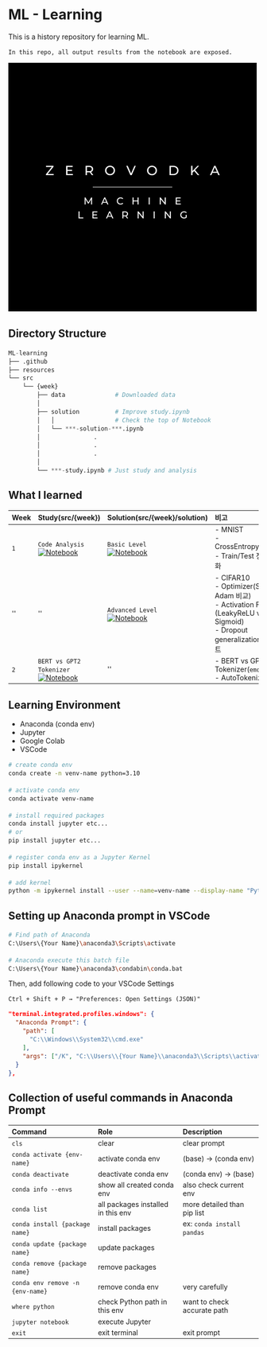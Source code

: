 # ML - Learning

This is a history repository for learning ML.

```
In this repo, all output results from the notebook are exposed.
```

![Zerovodka Machine Learning](resources/Zerovodka.png "Zerovodka Machine Learning")

## Directory Structure

```python
ML-learning
├── .github
├── resources
└── src
    └── {week}
        ├── data              # Downloaded data
        │
        ├── solution          # Improve study.ipynb
        │   │                 # Check the top of Notebook
        │   └── ***-solution-***.ipynb
        │               .
        │               .
        │               .
        │
        └── ***-study.ipynb # Just study and analysis
```

## What I learned

| Week | Study(src/{week})                                                                                                                                                                                                                    | Solution(src/{week}/solution)                                                                                                                                                                                                         | 비고                                                                                                                           |
| :--- | :----------------------------------------------------------------------------------------------------------------------------------------------------------------------------------------------------------------------------------- | :------------------------------------------------------------------------------------------------------------------------------------------------------------------------------------------------------------------------------------ | :----------------------------------------------------------------------------------------------------------------------------- |
| `1`  | `Code Analysis`<br>[![Notebook](https://img.shields.io/badge/Jupyter-Notebook-orange?logo=jupyter)](https://nbviewer.org/github/zerovodka/ML-learning/blob/master/src/week1/MNIST-study.ipynb?flush_cache=true)                      | `Basic Level`<br>[![Notebook](https://img.shields.io/badge/Jupyter-Notebook-orange?logo=jupyter)](https://nbviewer.org/github/zerovodka/ML-learning/blob/master/src/week1/solution/MNIST-solution-basic.ipynb)                        | - MNIST<br>- CrossEntropyLoss/MSE<br>- Train/Test 정확도, 시각화                                                               |
| ''   | ''                                                                                                                                                                                                                                   | `Advanced Level`<br>[![Notebook](https://img.shields.io/badge/Jupyter-Notebook-orange?logo=jupyter)](https://nbviewer.org/github/zerovodka/ML-learning/blob/master/src/week1/solution/CIFAR-solution-advanced.ipynb?flush_cache=true) | - CIFAR10<br>- Optimizer(SGD vs Adam 비교)<br>- Activation Func (LeakyReLU vs Sigmoid)<br>- Dropout generalization 성능 테스트 |
| `2`  | `BERT vs GPT2 Tokenizer` <br> [![Notebook](https://img.shields.io/badge/Jupyter-Notebook-orange?logo=jupyter)](https://nbviewer.org/github/zerovodka/ML-learning/blob/master/src/week2/BERT-vs-GPT-Tokenizer.ipynb?flush_cache=true) | ''                                                                                                                                                                                                                                    | - BERT vs GPT2 Tokenizer(`emoji` side)<br>- AutoTokenizer                                                                      |

<!-- Colab 사용으로 인한 로컬 빌드 수요 없음에 따른 주석 처리 -->
<!-- ## If you wanna use my conda env

Save my zerovodka-ml-env.yml file.
then,

```bash
# create my env
conda env create -f zerovodka-ml-env.yml

# activate
conda activate zerovodka-ml

# connet kernel through Jupyter
python -m ipykernel install --user --name=zerovodka-ml --display-name "Python (zerovodka-ml)"

``` -->

## Learning Environment

- Anaconda (conda env)
- Jupyter
- Google Colab
- VSCode

```bash
# create conda env
conda create -n venv-name python=3.10

# activate conda env
conda activate venv-name

# install required packages
conda install jupyter etc...
# or
pip install jupyter etc...

# register conda env as a Jupyter Kernel
pip install ipykernel

# add kernel
python -m ipykernel install --user --name=venv-name --display-name "Python (venv-name)"
```

## Setting up Anaconda prompt in VSCode

```bash
# Find path of Anaconda
C:\Users\{Your Name}\anaconda3\Scripts\activate

# Anaconda execute this batch file
C:\Users\{Your Name}\anaconda3\condabin\conda.bat
```

Then, add following code to your VSCode Settings

```
Ctrl + Shift + P → "Preferences: Open Settings (JSON)"
```

```json
"terminal.integrated.profiles.windows": {
  "Anaconda Prompt": {
    "path": [
      "C:\\Windows\\System32\\cmd.exe"
    ],
    "args": ["/K", "C:\\Users\\{Your Name}\\anaconda3\\Scripts\\activate.bat"]
  }
},
```

## Collection of useful commands in Anaconda Prompt

| Command                          | Role                               | Description                 |
| :------------------------------- | :--------------------------------- | :-------------------------- |
| `cls`                            | clear                              | clear prompt                |
| `conda activate {env-name}`      | activate conda env                 | (base) → (conda env)        |
| `conda deactivate`               | deactivate conda env               | (conda env) → (base)        |
| `conda info --envs`              | show all created conda env         | also check current env      |
| `conda list`                     | all packages installed in this env | more detailed than pip list |
| `conda install {package name}`   | install packages                   | ex: `conda install pandas`  |
| `conda update {package name}`    | update packages                    |                             |
| `conda remove {package name}`    | remove packages                    |                             |
| `conda env remove -n {env-name}` | remove conda env                   | very carefully              |
| `where python`                   | check Python path in this env      | want to check accurate path |
| `jupyter notebook`               | execute Jupyter                    |                             |
| `exit`                           | exit terminal                      | exit prompt                 |
